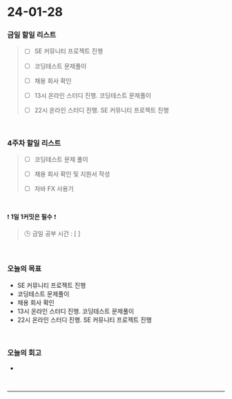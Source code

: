 # 24-01-28
### 금일 할일 리스트
> - [ ]  SE 커뮤니티 프로젝트 진행
>
> - [ ]  코딩테스트 문제풀이
>
> - [ ]  채용 회사 확인
>
> - [ ]  13시 온라인 스터디 진행. 코딩테스트 문제풀이
>
> - [ ]  22시 온라인 스터디 진행. SE 커뮤니티 프로젝트 진행

<br/>

### 4주차 할일 리스트  
> - [ ]  코딩테스트 문제 풀이
>
> - [ ]  채용 회사 확인 및 지원서 작성
>
> - [ ]  자바 FX 사용기

<br/>

❗ **1일 1커밋은 필수** ❗
> 🕒 금일 공부 시간 : [  ]

<br/>

### 오늘의 목표
- SE 커뮤니티 프로젝트 진행
- 코딩테스트 문제풀이
- 채용 회사 확인
- 13시 온라인 스터디 진행. 코딩테스트 문제풀이
- 22시 온라인 스터디 진행. SE 커뮤니티 프로젝트 진행

<br>

### 오늘의 회고
- 


<br/>

------------  
